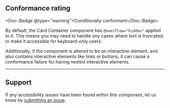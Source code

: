 ## Conformance rating

<Doc::Badge @type="warning">Conditionally conformant</Doc::Badge>

By default, the Card Container component has `@overflow="hidden"` applied to it. This means you may need to handle any cases where text is truncated, to make it accessible for keyboard-only users.

Additionally, if the component is altered to be an interactive element, and also contains interactive elements like links or buttons, it can cause a conformance failure for having nested interactive elements.

---

## Support

If any accessibility issues have been found within this component, let us know by [submitting an issue](https://github.com/hashicorp/design-system/issues/new/choose).
